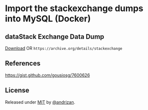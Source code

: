 # Import the stackexchange dumps into MySQL (Docker)

## dataStack Exchange Data Dump

[Download](https://archive.org/details/stackexchange) OR
`https://archive.org/details/stackexchange`

## References

https://gist.github.com/gousiosg/7600626


## License

Released under [MIT](/LICENSE) by [@andrizan](https://github.com/andrizan).
